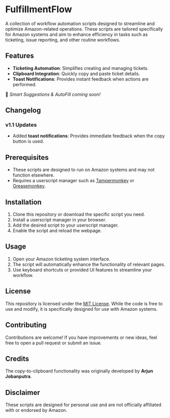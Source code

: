 # FulfillmentFlow

A collection of workflow automation scripts designed to streamline and optimize Amazon-related operations. These scripts are tailored specifically for Amazon systems and aim to enhance efficiency in tasks such as ticketing, issue reporting, and other routine workflows.

## Features
- **Ticketing Automation**: Simplifies creating and managing tickets.
- **Clipboard Integration**: Quickly copy and paste ticket details.
- **Toast Notifications**: Provides instant feedback when actions are performed.

🚀 *Smart Suggestions & AutoFill coming soon!*

## Changelog
### v1.1 Updates
- Added **toast notifications**: Provides immediate feedback when the copy button is used.

## Prerequisites
- These scripts are designed to run on Amazon systems and may not function elsewhere.
- Requires a userscript manager such as [Tampermonkey](https://www.tampermonkey.net/) or [Greasemonkey](https://addons.mozilla.org/en-US/firefox/addon/greasemonkey/).

## Installation
1. Clone this repository or download the specific script you need.
2. Install a userscript manager in your browser.
3. Add the desired script to your userscript manager.
4. Enable the script and reload the webpage.

## Usage
1. Open your Amazon ticketing system interface.
2. The script will automatically enhance the functionality of relevant pages.
3. Use keyboard shortcuts or provided UI features to streamline your workflow.

## License
This repository is licensed under the [MIT License](LICENSE). While the code is free to use and modify, it is specifically designed for use with Amazon systems.

## Contributing
Contributions are welcome! If you have improvements or new ideas, feel free to open a pull request or submit an issue.

## Credits
The copy-to-clipboard functionality was originally developed by **Arjun Jobanputra**.

## Disclaimer
These scripts are designed for personal use and are not officially affiliated with or endorsed by Amazon.

